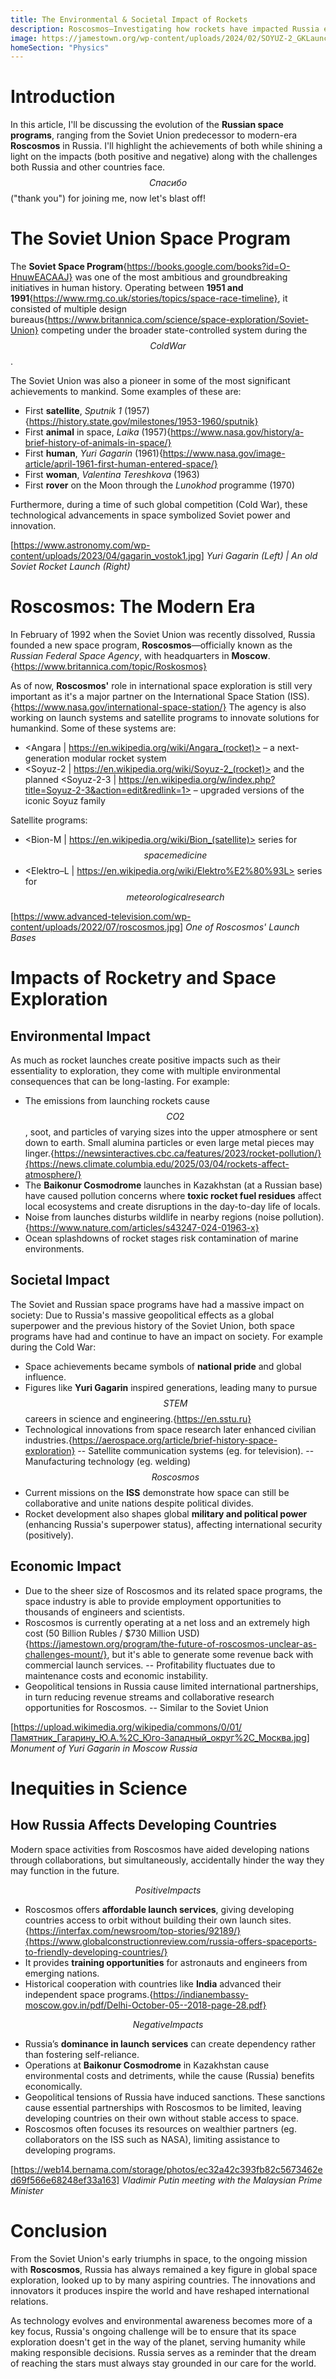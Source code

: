 ```yaml
---
title: The Environmental & Societal Impact of Rockets
description: Roscosmos—Investigating how rockets have impacted Russia environmentally and socially. 
image: https://jamestown.org/wp-content/uploads/2024/02/SOYUZ-2_GKLaunchServices.jpg.webp
homeSection: "Physics"
---
```


# Introduction
In this article, I'll be discussing the evolution of the **Russian space programs**, ranging from the Soviet Union predecessor to modern-era **Roscosmos** in Russia. I'll highlight the achievements of both while shining a light on the impacts (both positive and negative) along with the challenges both Russia and other countries face. $$Спасибо$$ ("thank you") for joining me, now let's blast off!

# The Soviet Union Space Program
The **Soviet Space Program**{https://books.google.com/books?id=O-HnuwEACAAJ} was one of the most ambitious and groundbreaking initiatives in human history. Operating between **1951 and 1991**{https://www.rmg.co.uk/stories/topics/space-race-timeline}, it consisted of multiple design bureaus{https://www.britannica.com/science/space-exploration/Soviet-Union} competing under the broader state-controlled system during the $$Cold War$$.  

The Soviet Union was also a pioneer in some of the most significant achievements to mankind. Some examples of these are:
- First **satellite**, *Sputnik 1* (1957){https://history.state.gov/milestones/1953-1960/sputnik}
- First **animal** in space, *Laika* (1957){https://www.nasa.gov/history/a-brief-history-of-animals-in-space/}
- First **human**, *Yuri Gagarin* (1961){https://www.nasa.gov/image-article/april-1961-first-human-entered-space/}
- First **woman**, *Valentina Tereshkova* (1963)
- First **rover** on the Moon through the *Lunokhod* programme (1970)

Furthermore, during a time of such global competition (Cold War), these technological advancements in space symbolized Soviet power and innovation.

[https://www.astronomy.com/wp-content/uploads/2023/04/gagarin_vostok1.jpg]
*Yuri Gagarin (Left) | An old Soviet Rocket Launch (Right)*

# Roscosmos: The Modern Era
In February of 1992 when the Soviet Union was recently dissolved, Russia founded a new space program, **Roscosmos**—officially known as the *Russian Federal Space Agency*, with headquarters in **Moscow**.{https://www.britannica.com/topic/Roskosmos}

As of now, **Roscosmos'** role in international space exploration is still very important as it's a major partner on the International Space Station (ISS).{https://www.nasa.gov/international-space-station/} The agency is also working on launch systems and satellite programs to innovate solutions for humankind. Some of these systems are:
- <Angara | https://en.wikipedia.org/wiki/Angara_(rocket)> – a next-generation modular rocket system  
- <Soyuz-2 | https://en.wikipedia.org/wiki/Soyuz-2_(rocket)> and the planned <Soyuz-2-3 | https://en.wikipedia.org/w/index.php?title=Soyuz-2-3&action=edit&redlink=1> – upgraded versions of the iconic Soyuz family  

Satellite programs:
- <Bion-M | https://en.wikipedia.org/wiki/Bion_(satellite)> series for $$space medicine$$  
- <Elektro–L | https://en.wikipedia.org/wiki/Elektro%E2%80%93L> series for $$meteorological research$$

[https://www.advanced-television.com/wp-content/uploads/2022/07/roscosmos.jpg]
*One of Roscosmos' Launch Bases*

# Impacts of Rocketry and Space Exploration

## Environmental Impact
As much as rocket launches create positive impacts such as their essentiality to exploration, they come with multiple environmental consequences that can be long-lasting. For example:
- The emissions from launching rockets cause $$CO2$$, soot, and particles of varying sizes into the upper atmosphere or sent down to earth. Small alumina particles or even large metal pieces may linger.{https://newsinteractives.cbc.ca/features/2023/rocket-pollution/}{https://news.climate.columbia.edu/2025/03/04/rockets-affect-atmosphere/}
- The **Baikonur Cosmodrome** launches in Kazakhstan (at a Russian base) have caused pollution concerns where **toxic rocket fuel residues** affect local ecosystems and create disruptions in the day-to-day life of locals.  
- Noise from launches disturbs wildlife in nearby regions (noise pollution).{https://www.nature.com/articles/s43247-024-01963-x}
- Ocean splashdowns of rocket stages risk contamination of marine environments.

## Societal Impact
The Soviet and Russian space programs have had a massive impact on society:
Due to Russia's massive geopolitical effects as a global superpower and the previous history of the Soviet Union, both space programs have had and continue to have an impact on society. For example during the Cold War:
- Space achievements became symbols of **national pride** and global influence.  
- Figures like **Yuri Gagarin** inspired generations, leading many to pursue $$STEM$$ careers in science and engineering.{https://en.sstu.ru}
- Technological innovations from space research later enhanced civilian industries.{https://aerospace.org/article/brief-history-space-exploration}
-- Satellite communication systems (eg. for television).
-- Manufacturing technology (eg. welding)
$$Roscosmos$$
- Current missions on the **ISS** demonstrate how space can still be collaborative and unite nations despite political divides.  
- Rocket development also shapes global **military and political power** (enhancing Russia's superpower status), affecting international security (positively).

## Economic Impact
- Due to the sheer size of Roscosmos and its related space programs, the space industry is able to provide employment opportunities to thousands of engineers and scientists.
- Roscosmos is currently operating at a net loss and an extremely high cost (50 Billion Rubles / $730 Million USD){https://jamestown.org/program/the-future-of-roscosmos-unclear-as-challenges-mount/}, but it's able to generate some revenue back with commercial launch services.
-- Profitability fluctuates due to maintenance costs and economic instability.
- Geopolitical tensions in Russia cause limited international partnerships, in turn reducing revenue streams and collaborative research opportunities for Roscosmos.
-- Similar to the Soviet Union

[https://upload.wikimedia.org/wikipedia/commons/0/01/Памятник_Гагарину_Ю.А.%2C_Юго-Западный_округ%2C_Москва.jpg]
*Monument of Yuri Gagarin in Moscow Russia*

# Inequities in Science

## How Russia Affects Developing Countries
Modern space activities from Roscosmos have aided developing nations through collaborations, but simultaneously, accidentally hinder the way they may function in the future.

$$Positive Impacts$$
- Roscosmos offers **affordable launch services**, giving developing countries access to orbit without building their own launch sites.{https://interfax.com/newsroom/top-stories/92189/}{https://www.globalconstructionreview.com/russia-offers-spaceports-to-friendly-developing-countries/}
- It provides **training opportunities** for astronauts and engineers from emerging nations.
- Historical cooperation with countries like **India** advanced their independent space programs.{https://indianembassy-moscow.gov.in/pdf/Delhi-October-05--2018-page-28.pdf}

$$Negative Impacts$$
- Russia’s **dominance in launch services** can create dependency rather than fostering self-reliance.  
- Operations at **Baikonur Cosmodrome** in Kazakhstan cause environmental costs and detriments, while the cause (Russia) benefits economically.
- Geopolitical tensions of Russia have induced sanctions. These sanctions cause essential partnerships with Roscosmos to be limited, leaving developing countries on their own without stable access to space.
- Roscosmos often focuses its resources on wealthier partners (eg. collaborators on the ISS such as NASA), limiting assistance to developing programs.

[https://web14.bernama.com/storage/photos/ec32a42c393fb82c5673462ed69f566e68248ef33a163]
*Vladimir Putin meeting with the Malaysian Prime Minister*

# Conclusion
From the Soviet Union's early triumphs in space, to the ongoing mission with **Roscosmos**, Russia has always remained a key figure in global space exploration, looked up to by many aspiring countries. The innovations and innovators it produces inspire the world and have reshaped international relations.

As technology evolves and environmental awareness becomes more of a key focus, Russia's ongoing challenge will be to ensure that its space exploration doesn't get in the way of the planet, serving humanity while making responsible decisions. Russia serves as a reminder that the dream of reaching the stars must always stay grounded in our care for the world.
